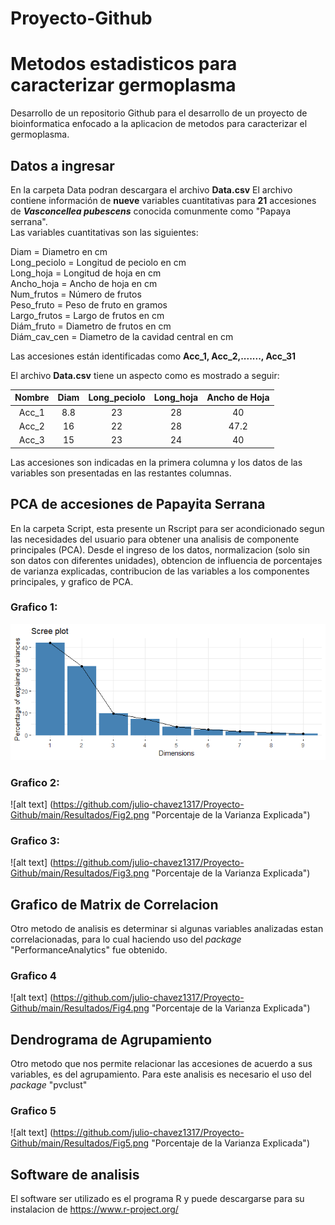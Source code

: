 # Proyecto-Github
# Metodos estadisticos para caracterizar germoplasma  
Desarrollo de un repositorio Github para el desarrollo de un proyecto de bioinformatica enfocado a la aplicacion de metodos para caracterizar el germoplasma.

## Datos a ingresar
En la carpeta Data podran descargara el archivo **Data.csv**
El archivo contiene información de **nueve** variables cuantitativas para **21** accesiones de **_Vasconcellea pubescens_** conocida comunmente como "Papaya serrana".\
Las variables cuantitativas son las siguientes: 

Diam = Diametro en cm\
Long_peciolo = Longitud de peciolo en cm\
Long_hoja = Longitud de hoja en cm\
Ancho_hoja = Ancho de hoja en cm\
Num_frutos = Número de frutos\
Peso_fruto = Peso de fruto en gramos\
Largo_frutos = Largo de frutos en cm\
Diám_fruto = Diametro de frutos en cm\
Diám_cav_cen = Diametro de la cavidad central en cm

Las accesiones están identificadas como **Acc_1, Acc_2,......., Acc_31**

El archivo **Data.csv** tiene un aspecto como es mostrado a seguir:

| **Nombre** | **Diam** | **Long_peciolo** | **Long_hoja** | **Ancho de Hoja** |
|:----------:|:-------------:|:----------------:|:-------------:|:-----------------:|
| Acc_1      |      8.8      |        23        |       28      |         40        |
| Acc_2      |       16      |        22        |       28      |        47.2       |
| Acc_3      |       15      |        23        |       24      |         40        |

Las accesiones son indicadas en la primera columna y los datos de las variables son presentadas en las restantes columnas.

## PCA de accesiones de Papayita Serrana
En la carpeta Script, esta presente un Rscript para ser acondicionado segun las necesidades del usuario para obtener una analisis de componente principales (PCA). Desde el ingreso de los datos, normalizacion (solo sin son datos con diferentes unidades), obtencion de influencia de porcentajes de varianza explicadas, contribucion de las variables a los componentes principales, y grafico de PCA.

### Grafico 1:

![alt text](https://github.com/julio-chavez1317/Proyecto-Github/blob/f1c2eb612d61a8d80cb57e9eea86efba201def88/Resultados/Fig1.png)

### Grafico 2:

![alt text] (https://github.com/julio-chavez1317/Proyecto-Github/main/Resultados/Fig2.png "Porcentaje de la Varianza Explicada")

### Grafico 3:

![alt text] (https://github.com/julio-chavez1317/Proyecto-Github/main/Resultados/Fig3.png "Porcentaje de la Varianza Explicada")

## Grafico de Matrix de Correlacion
Otro metodo de analisis es determinar si algunas variables analizadas estan correlacionadas, para lo cual haciendo uso del _package_ "PerformanceAnalytics" fue obtenido.

### Grafico 4

![alt text] (https://github.com/julio-chavez1317/Proyecto-Github/main/Resultados/Fig4.png "Porcentaje de la Varianza Explicada")

## Dendrograma de Agrupamiento
Otro metodo que nos permite relacionar las accesiones de acuerdo a sus variables, es del agrupamiento. Para este analisis es necesario el uso del _package_ "pvclust"

### Grafico 5

![alt text] (https://github.com/julio-chavez1317/Proyecto-Github/main/Resultados/Fig5.png "Porcentaje de la Varianza Explicada")

## Software de analisis
El software ser utilizado es el programa R y puede descargarse para su instalacion de <https://www.r-project.org/>





